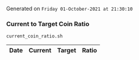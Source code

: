 Generated on `Friday 01-October-2021 at 21:30:10`

### Current to Target Coin Ratio
`current_coin_ratio.sh`

Date|Current|Target|Ratio
---|---|---|---
